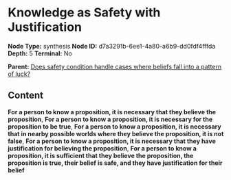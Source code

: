 # Knowledge as Safety with Justification

**Node Type:** synthesis
**Node ID:** d7a3291b-6ee1-4a80-a6b9-dd0fdf4fffda
**Depth:** 5
**Terminal:** No

**Parent:** [Does safety condition handle cases where beliefs fall into a pattern of luck?](does-safety-condition-handle-cases-where-beliefs-fall-into-a-pattern-of-luck-antithesis-3a0e33d0-3875-48a5-9fc0-a39e20245e01.md)

## Content

**For a person to know a proposition, it is necessary that they believe the proposition**, **For a person to know a proposition, it is necessary for the proposition to be true**, **For a person to know a proposition, it is necessary that in nearby possible worlds where they believe the proposition, it is not false**, **For a person to know a proposition, it is necessary that they have justification for believing the proposition**, **For a person to know a proposition, it is sufficient that they believe the proposition, the proposition is true, their belief is safe, and they have justification for their belief**
